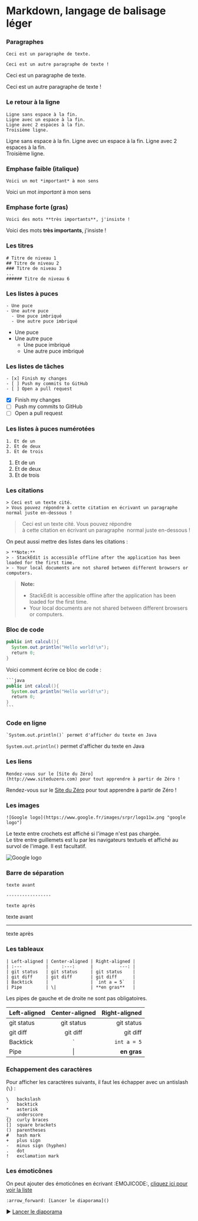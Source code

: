 # Markdown, langage de balisage léger

### Paragraphes
```
Ceci est un paragraphe de texte.

Ceci est un autre paragraphe de texte !
```
Ceci est un paragraphe de texte.

Ceci est un autre paragraphe de texte !

### Le retour à la ligne
```
Ligne sans espace à la fin.
Ligne avec un espace à la fin.
Ligne avec 2 espaces à la fin.  
Troisième ligne.
```
Ligne sans espace à la fin.
Ligne avec un espace à la fin.
Ligne avec 2 espaces à la fin.  
Troisième ligne.

### Emphase faible (italique)
```
Voici un mot *important* à mon sens
```
Voici un mot *important* à mon sens

### Emphase forte (gras)
```
Voici des mots **très importants**, j'insiste !
```
Voici des mots **très importants**, j'insiste !

### Les titres
```
# Titre de niveau 1
## Titre de niveau 2
### Titre de niveau 3
...
###### Titre de niveau 6
```

### Les listes à puces
```
- Une puce
- Une autre puce
  - Une puce imbriqué
  - Une autre puce imbriqué
```
- Une puce
- Une autre puce
  - Une puce imbriqué
  - Une autre puce imbriqué

### Les listes de tâches
```
- [x] Finish my changes
- [ ] Push my commits to GitHub
- [ ] Open a pull request
```
- [x] Finish my changes
- [ ] Push my commits to GitHub
- [ ] Open a pull request

### Les listes à puces numérotées
```
1. Et de un
2. Et de deux
3. Et de trois
```
1. Et de un
2. Et de deux
3. Et de trois

### Les citations
```
> Ceci est un texte cité.
> Vous pouvez répondre à cette citation en écrivant un paragraphe normal juste en-dessous !
```
> Ceci est un texte cité. Vous pouvez répondre
> à cette citation en écrivant un paragraphe
> normal juste en-dessous !

On peut aussi mettre des listes dans les citations :
```
> **Note:**
> - StackEdit is accessible offline after the application has been loaded for the first time.
> - Your local documents are not shared between different browsers or computers.
```
> **Note:**
> - StackEdit is accessible offline after the application has been loaded for the first time.
> - Your local documents are not shared between different browsers or computers.

### Bloc de code
```java
public int calcul(){
  System.out.println("Hello world!\n");
  return 0;
}
```

Voici comment écrire ce bloc de code :
````java
```java
public int calcul(){
  System.out.println("Hello world!\n");
  return 0;
}
```
````

### Code en ligne
```
`System.out.println()` permet d'afficher du texte en Java
```
`System.out.println()` permet d'afficher du texte en Java

### Les liens
```
Rendez-vous sur le [Site du Zéro](http://www.siteduzero.com) pour tout apprendre à partir de Zéro !
```
Rendez-vous sur le [Site du Zéro](http://www.siteduzero.com) pour tout apprendre à partir de Zéro !

### Les images
```
![Google logo](https://www.google.fr/images/srpr/logo11w.png "google logo")
```
Le texte entre crochets est affiché si l'image n'est pas chargée.  
Le titre entre guillemets est lu par les navigateurs textuels et affiché au survol de l'image. Il est facultatif.

![Google logo](https://www.google.fr/images/srpr/logo11w.png "google logo")


### Barre de séparation
```
texte avant

-----------------

texte après
```

texte avant

-----------------

texte après

### Les tableaux
```
| Left-aligned | Center-aligned | Right-aligned |
| :---         |     :---:      |          ---: |
| git status   | git status     | git status    |
| git diff     | git diff       | git diff      |
| Backtick     | `              | `int a = 5`   |
| Pipe         | \|             | **en gras**   |
```
Les pipes de gauche et de droite ne sont pas obligatoires.

| Left-aligned | Center-aligned | Right-aligned |
| :---         |     :---:      |          ---: |
| git status   | git status     | git status    |
| git diff     | git diff       | git diff      |
| Backtick     | `              | `int a = 5`   |
| Pipe         | \|             | **en gras**   |

### Echappement des caractères
Pour afficher les caractères suivants, il faut les échapper avec un antislash (`\`) :
```
\   backslash
`   backtick
*   asterisk
_   underscore
{}  curly braces
[]  square brackets
()  parentheses
#   hash mark
+   plus sign
-   minus sign (hyphen)
.   dot
!   exclamation mark
```

### Les émoticônes
On peut ajouter des émoticônes en écrivant :EMOJICODE:, [cliquez ici pour voir la liste](https://www.webpagefx.com/tools/emoji-cheat-sheet/)
```
:arrow_forward: [Lancer le diaporama]()
```
:arrow_forward: [Lancer le diaporama]()

